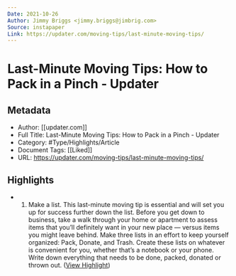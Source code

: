 ```yaml
---
Date: 2021-10-26
Author: Jimmy Briggs <jimmy.briggs@jimbrig.com>
Source: instapaper
Link: https://updater.com/moving-tips/last-minute-moving-tips/
---
```

# Last-Minute Moving Tips: How to Pack in a Pinch - Updater

## Metadata
- Author: [[updater.com]]
- Full Title: Last-Minute Moving Tips: How to Pack in a Pinch - Updater
- Category: #Type/Highlights/Article
- Document Tags: [[Liked]] 
- URL: https://updater.com/moving-tips/last-minute-moving-tips/

## Highlights
- 1. Make a list.
  This last-minute moving tip is essential and will set you up for success further down the list. Before you get down to business, take a walk through your home or apartment to assess items that you’ll definitely want in your new place — versus items you might leave behind. Make three lists in an effort to keep yourself organized: Pack, Donate, and Trash. Create these lists on whatever is convenient for you, whether that’s a notebook or your phone. Write down everything that needs to be done, packed, donated or thrown out. ([View Highlight](https://instapaper.com/read/1425715172/16843605))
